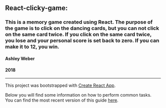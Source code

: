 

## React-clicky-game:

### This is a memory game created using React.  The purpose of the game is to click on the dancing cards, but you can not click on the same card twice. If you click on the same card twice, you lose and your personal score is set back to zero. If you can make it to 12, you win.



#### Ashley Weber
#### 2018

--------------











This project was bootstrapped with [Create React App](https://github.com/facebookincubator/create-react-app).

Below you will find some information on how to perform common tasks.<br>
You can find the most recent version of this guide [here](https://github.com/facebookincubator/create-react-app/blob/master/packages/react-scripts/template/README.md).

